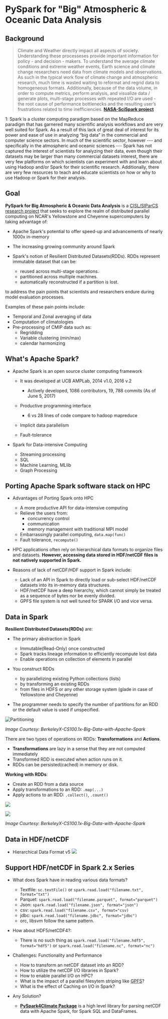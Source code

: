 # PySpark for "Big" Atmospheric & Oceanic Data Analysis 

## Background

> Climate and Weather directly impact all aspects of society. Understanding these processeses provide important information for policy - and decision - makers. To understand the average climate conditions and extreme weather events, Earth science and climate change researchers need data from climate models and observations. As such in the typical work flow of climate change and atmospheric research, much time is wasted waiting to reformat and regrid data to homogeneous formats. Additionally, because of the data volume, in order to compute metrics, perform analysis, and visualize data / generate plots, multi-stage processes with repeated I/O are used - the root cause of performance bottlenecks and the resulting user’s frustrations related to time inefficiencies.
**[NASA-SciSpark project](https://scispark.jpl.nasa.gov/about.html)**

<a name="footnote1">1</a>: Spark is a cluster computing paradigm based on the MapReduce paradigm that has garnered many scientific analysis workflows and are very well suited for Spark.  As a result of this lack of great deal of interest for its power and ease of use in analyzing “big data” in the commercial and computer science sectors.  In much of the scientific sector, however --- and specifically in the atmospheric and oceanic sciences --- Spark has not captured the interest of scientists for analyzing their data, even though their datasets may be larger than many commercial datasets interest, there are very few platforms on which scientists can experiment with and learn about using Hadoop and/or Spark for their scientific research.  Additionally, there are very few resources to teach and educate scientists on how or why to use Hadoop or Spark for their analysis.


## Goal

**PySpark for Big Atmospheric & Oceanic Data Analysis** is a [CISL/SIParCS research project](https://www2.cisl.ucar.edu/siparcs) that seeks to explore the realm of distributed parallel computing on NCAR's Yellowstone and Cheyenne supercomputers by taking advantage of: 

- Apache Spark's potential to offer speed-up and advancements of nearly 1000x in-memory

- The increasing growing community around Spark

- Spark's notion of Resilient Distributed Datasets(RDDs). RDDs represent immutable dataset that can be: 
  - reused across multi-stage operations.
  - partitioned across multiple machines.
  - automatically reconstructed if a partition is lost.

to address the pain points that scientists and researchers endure during model evaluation processes. 

Examples of these pain points include:

 - Temporal and Zonal averaging of data
 - Computation of climatologies
 - Pre-processing of CMIP data such as:
   - Regridding 
   - Variable clustering (min/max)
   - calendar harmonizing



## What's Apache Spark?

- Apache Spark is an open source cluster computing framework
    - It was developed at UCB AMPLab, 2014 v1.0, 2016 v.2
        - Actively developed, 1086 contributors, 19, 788 commits (As of June 5, 2017)

    - Productive programming interface
        - 6 vs 28 lines of code compare to hadoop mapreduce

    - Implicit data parallelism
    - Fault-tolerance

- Spark for Data-intensive Computing
    - Streaming processing
    - SQL
    - Machine Learning, MLlib
    - Graph Processing


## Porting Apache Spark software stack on HPC

- Advantages of Porting Spark onto HPC
    - A more productive API for data-intensive computing
    - Relieve the users from:
        - concurrency control
        - communication
        - memory management with traditional MPI model
    - Embarrassingly parallel computing, ```data.map(func)```
    - Fault tolerance, ```recompute()```


- HPC applications often rely on hierarchical data formats to organize files and datasets. **However, accessing data stored in HDF/netCDF files is not natively supported in Spark.** 

- Reasons of lack of netCDF/HDF support in Spark include:
    - Lack of an API in Spark to directly load or sub-select HDF/netCDF datasets into its in-memory data structures.
    - HDF/netCDF have a deep hierarchy, which cannot simply be treated as a sequence of bytes nor be evenly divided.
    - GPFS file system is not well tuned for SPARK I/O and vice versa.



## Data in Spark

**Resilient Distributed Datasets(RDDs)** are:

- The primary abstraction in Spark
    - Immutable(Read-Only) once constructed
    - Spark tracks lineage information to efficiently recompute lost data
    - Enable operations on collection of elements in parallel
    
- You construct RDDs
    - by parallelizing existing Python collections (lists)
    - by transforming an existing RDDs
    - from files in HDFS or any other storage system (glade in case of Yellowstone and Cheyenne)
    
    
- The programmer needs to specify the number of partitions for an RDD or the default value is used if unspecified.

![Partitioning](https://i.imgur.com/zaOQIQY.jpg)

*Image Courtesy: BerkeleyX-CS100.1x-Big-Data-with-Apache-Spark*


There are two types of operations on RDDs: **Transformations** and **Actions**.



- **Transformations** are lazy in a sense that they are not computed immediately
- Transformed RDD is executed when action runs on it.
- RDDs can be persisted(cached) in memory or disk.

**Working with RDDs**:

- Create an RDD from a data source
- Apply transformations to an RDD: ```.map(...)```
- Apply actions to an RDD: ```.collect()```, ```.count()```

![](https://i.imgur.com/iqvUJV5.jpg)


![](https://i.imgur.com/EuyK62Q.jpg)

*Image Courtesy: BerkeleyX-CS100.1x-Big-Data-with-Apache-Spark*

## Data in HDF/netCDF
- Hierarchical Data Format v5
![](https://i.imgur.com/gFC9CAp.jpg)




## Support HDF/netCDF in Spark 2.x Series
- What does Spark have in reading various data formats?
    - Textfile: ```sc.textFile()``` or ```spark.read.load("filename.txt", format="txt")```
    - Parquet: ```spark.read.load("filename.parquet", format="parquet")```
    - Json: ```spark.read.load("filename.json", format="json")```
    - csv: ```spark.read.load("filename.csv", format="csv)```
    - jdbc: ```spark.read.load("filename.jdbc", format="jdbc")```
    - orc, libsvm follow the same pattern.

- How about HDF5/netCDF4?:
    - There is no such thing as ```spark.read.load("filename.hdf5", format="hdf5")``` or ```spark.read.load("filename.nc", format="nc")```


- Challenges: Functionality and Performance
    - How to transform an netCDF dataset into an RDD?
    - How to utilize the netCDF I/O libraries in Spark?
    - How to enable parallel I/O on HPC?
    - What is the impact of a parallel filesytem striping like [GPFS](https://en.wikipedia.org/wiki/IBM_General_Parallel_File_System)?
    - What is the effect of Caching on I/O in Spark?

- Any Solution?
    - **[PySpark4Climate Package](https://github.com/NCAR/PySpark4Climate)** is a high level library for parsing netCDF data with Apache Spark, for Spark SQL and DataFrames.


